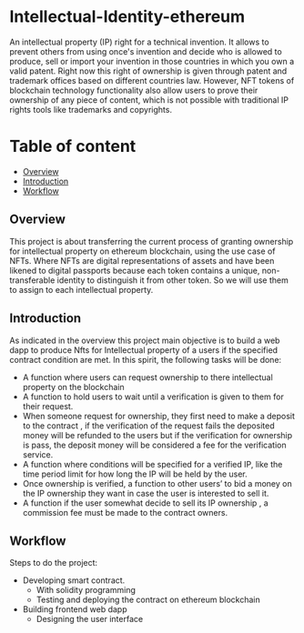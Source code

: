 # Intellectual-Identity-ethereum

An intellectual property (IP) right for a technical invention. It allows to prevent others from using once's invention and decide who is allowed to produce, sell or import your invention in those countries in which you own a valid patent. Right now this right  of ownership is given through patent and trademark offices based on different countries law. However, NFT tokens of blockchain technology functionality also allow users to prove their ownership of any piece of content, which is not possible with traditional IP rights tools like trademarks and copyrights.

# Table of content
* [Overview](#overview)
* [Introduction](#introduction)
* [Workflow](#workflow)


## Overview
This project is about transferring the current process of granting ownership for intellectual property on ethereum blockchain, using the use case of NFTs. Where NFTs are digital representations of assets and have been likened to digital passports because each token contains a unique, non-transferable identity to distinguish it from other token. So we will use them to assign to each intellectual property.


## Introduction
As indicated in the overview this project main objective is to build a web dapp to produce Nfts for Intellectual property of a users if the specified contract condition are met. In this spirit, the following tasks will be done:
* A function where users can request ownership to there intellectual property on the blockchain
* A function to hold users to wait until a verification is given to them for their request.
* When someone request for ownership, they first need to make a deposit to the contract , if the verification of the request fails the deposited money will be refunded to the users but if the verification for ownership is pass, the deposit money will be considered a fee for the verification service.
* A function where conditions will be specified for a verified IP, like the time period limit for how long the IP will be held by the user. 
* Once ownership is verified, a function to other users’ to bid a money on the IP ownership they want in case the user is interested to sell it.
* A function if the user somewhat decide to sell its IP ownership , a commission fee must be made to the contract owners.


## Workflow
Steps to do the project:
* Developing smart contract. 
   * With solidity programming
   * Testing and deploying the contract on ethereum blockchain
* Building frontend web dapp
   * Designing the user interface

